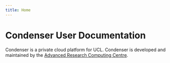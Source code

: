 ```yaml
---
title: Home
---
```


# Condenser User Documentation

Condenser is a private cloud platform for UCL. Condenser is developed and maintained
by the [Advanced Research Computing Centre](https://www.ucl.ac.uk/advanced-research-computing/).
